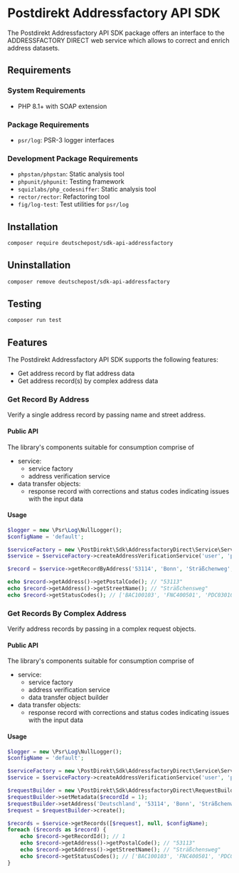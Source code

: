 # Postdirekt Addressfactory API SDK

The Postdirekt Addressfactory API SDK package offers an interface to the
ADDRESSFACTORY DIRECT web service which allows to correct and enrich address datasets.

## Requirements

### System Requirements

- PHP 8.1+ with SOAP extension

### Package Requirements

- `psr/log`: PSR-3 logger interfaces

### Development Package Requirements

- `phpstan/phpstan`: Static analysis tool
- `phpunit/phpunit`: Testing framework
- `squizlabs/php_codesniffer`: Static analysis tool
- `rector/rector`: Refactoring tool
- `fig/log-test`: Test utilities for `psr/log`

## Installation

```bash
composer require deutschepost/sdk-api-addressfactory
```

## Uninstallation

```bash
composer remove deutschepost/sdk-api-addressfactory
```

## Testing

```bash
composer run test
```

## Features

The Postdirekt Addressfactory API SDK supports the following features:

- Get address record by flat address data
- Get address record(s) by complex address data

### Get Record By Address

Verify a single address record by passing name and street address.

#### Public API

The library's components suitable for consumption comprise of

- service:
  - service factory
  - address verification service
- data transfer objects:
  - response record with corrections and status codes indicating issues with the input data

#### Usage

```php
$logger = new \Psr\Log\NullLogger();
$configName = 'default';

$serviceFactory = new \PostDirekt\Sdk\AddressfactoryDirect\Service\ServiceFactory();
$service = $serviceFactory->createAddressVerificationService('user', 'pass', $logger);

$record = $service->getRecordByAddress('53114', 'Bonn', 'Sträßchenweg', '10', 'Mustermann', 'Hans', null, $configName);

echo $record->getAddress()->getPostalCode(); // "53113"
echo $record->getAddress()->getStreetName(); // "Sträßchensweg"
echo $record->getStatusCodes(); // ['BAC100103', 'FNC400501', 'PDC030105', '…']
```

### Get Records By Complex Address

Verify address records by passing in a complex request objects.

#### Public API

The library's components suitable for consumption comprise of

- service:
  - service factory
  - address verification service
  - data transfer object builder
- data transfer objects:
  - response record with corrections and status codes indicating issues with the input data

#### Usage

```php
$logger = new \Psr\Log\NullLogger();
$configName = 'default';

$serviceFactory = new \PostDirekt\Sdk\AddressfactoryDirect\Service\ServiceFactory();
$service = $serviceFactory->createAddressVerificationService('user', 'pass', $logger);

$requestBuilder = new \PostDirekt\Sdk\AddressfactoryDirect\RequestBuilder\RequestBuilder();
$requestBuilder->setMetadata($recordId = 1);
$requestBuilder->setAddress('Deutschland', '53114', 'Bonn', 'Sträßchenweg', '10');
$request = $requestBuilder->create();

$records = $service->getRecords([$request], null, $configName);
foreach ($records as $record) {
    echo $record->getRecordId(); // 1
    echo $record->getAddress()->getPostalCode(); // "53113"
    echo $record->getAddress()->getStreetName(); // "Sträßchensweg"
    echo $record->getStatusCodes(); // ['BAC100103', 'FNC400501', 'PDC030105', '…']
}
```
